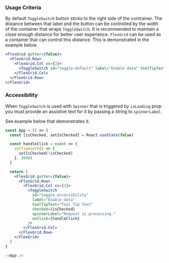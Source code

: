 ### Usage Criteria

By default `ToggleSwitch` button sticks to the right side of the contrainer.
The distance between that label and the button can be controlled by the width of the container that wraps `ToggleSwitch`.
It is recommended to maintain a close enough distance for better user experience.
`FlexGrid` can be used as a container that can control this distance. This is demonstrated in the example below.

```jsx
<FlexGrid gutter={false}>
  <FlexGrid.Row>
    <FlexGrid.Col xs={3}>
      <ToggleSwitch id="toggle-default" label="Enable data" toolTipText="Tool Tip Text" />
    </FlexGrid.Col>
  </FlexGrid.Row>
</FlexGrid>
```

### Accessibility

When `ToggleSwitch` is used with `Spinner` that is triggered by `isLoading` prop you must provide an assistive text for it by passing a string to `spinnerLabel`.

See example below that demonstrates it.

```jsx
const App = () => {
  const [isChecked, setIsChecked] = React.useState(false)

  const handleClick = event => {
    setTimeout(() => {
      setIsChecked(!isChecked)
    }, 2000)
  }

  return (
    <FlexGrid gutter={false}>
      <FlexGrid.Row>
        <FlexGrid.Col xs={3}>
          <ToggleSwitch
            id="toggle-accessibility"
            label="Enable data"
            toolTipText="Tool Tip Text"
            checked={isChecked}
            spinnerLabel="Request is processing."
            onClick={handleClick}
          />
        </FlexGrid.Col>
      </FlexGrid.Row>
    </FlexGrid>
  )
}

;<App />
```
